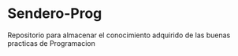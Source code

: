 # Sendero-Prog
Repositorio para almacenar el conocimiento adquirido de las buenas practicas de Programacion
